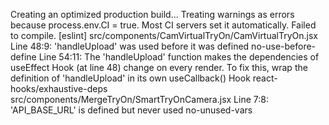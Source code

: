 Creating an optimized production build...
Treating warnings as errors because process.env.CI = true.
Most CI servers set it automatically.
Failed to compile.
[eslint] 
src/components/CamVirtualTryOn/CamVirtualTryOn.jsx
  Line 48:9:   'handleUpload' was used before it was defined                                                                                                                                               no-use-before-define
  Line 54:11:  The 'handleUpload' function makes the dependencies of useEffect Hook (at line 48) change on every render. To fix this, wrap the definition of 'handleUpload' in its own useCallback() Hook  react-hooks/exhaustive-deps
src/components/MergeTryOn/SmartTryOnCamera.jsx
  Line 7:8:  'API_BASE_URL' is defined but never used  no-unused-vars
